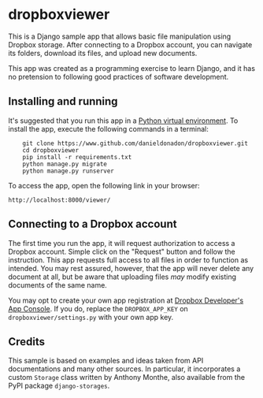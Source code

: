 # dropboxviewer

This is a Django sample app that allows basic file manipulation using Dropbox
storage. After connecting to a Dropbox account, you can navigate its folders,
download its files, and upload new documents.

This app was created as a programming exercise to learn Django, and 
it has no pretension to following good practices of software development.


## Installing and running

It's suggested that you run this app in a 
[Python virtual environment](https://docs.python.org/3/tutorial/venv.html).
To install the app, execute the following commands in a terminal:

```
    git clone https://www.github.com/danieldonadon/dropboxviewer.git
    cd dropboxviewer
    pip install -r requirements.txt
    python manage.py migrate
    python manage.py runserver
```

To access the app, open the following link in your browser:

    http://localhost:8000/viewer/


## Connecting to a Dropbox account

The first time you run the app, it will request authorization to access a 
Dropbox account. Simple click on the "Request" button and follow the 
instruction. This app requests full access to all files in order to 
function as intended. You may rest assured, however, that the app will never
delete any document at all, but be aware that uploading files _may_ modify
existing documents of the same name.

You may opt to create your own app registration at 
[Dropbox Developer's App Console](https://www.dropbox.com/developers/apps).
If you do, replace the ``DROPBOX_APP_KEY`` on ``dropboxviewer/settings.py``
with your own app key.


## Credits

This sample is based on examples and ideas taken from API
documentations and many other sources. In particular, it incorporates a 
custom ``Storage`` class written by Anthony Monthe, also available 
from the PyPI package ``django-storages``.

